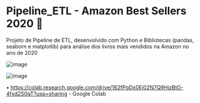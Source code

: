 # Pipeline_ETL - Amazon Best Sellers 2020 📖
Projeto de Pipeline de ETL, desenvolvido com Python e Bibliotecas (pandas, seaborn e matplotlib) para análise dos livros mais vendidos na Amazon no ano de 2020

![image](https://github.com/Karina-Lima/Pipeline_ETL/assets/87882553/cb064805-cee7-43bc-a32e-0afb48c5c2d7)

![image](https://github.com/Karina-Lima/Pipeline_ETL/assets/87882553/3d18ef3c-e0e8-4d8a-9a3d-bbe4435593db)

• https://colab.research.google.com/drive/162fPgDx0Ej02N7Q9HjzBtG-4fxd2S0qT?usp=sharing - Google Colab
